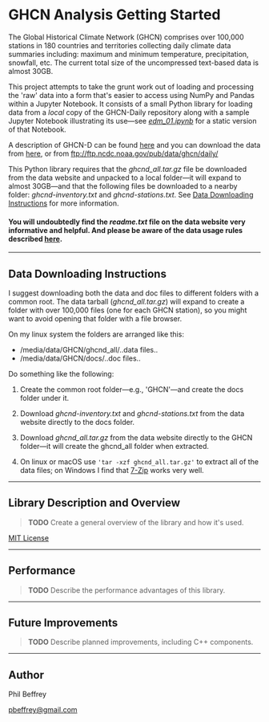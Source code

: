# GHCN Analysis Getting Started

The Global Historical Climate Network (GHCN) 
comprises over 100,000 stations in 180 countries and territories collecting daily climate data summaries including: maximum and minimum temperature, precipitation, snowfall, etc. The current total size of the uncompressed text-based data is almost 30GB.

This project attempts to take the grunt work out of loading and processing the 'raw' data into a form that's easier to access using NumPy and Pandas within a Jupyter Notebook. It consists of a small Python library for loading data from a *local* copy of the GHCN-Daily repository along with a sample Jupyter Notebook illustrating its use—see [*edm_01.ipynb*](https://github.com/pbeffrey/jupyter-notebook-edm-01/blob/master/edm_01.ipynb) for a static version of that Notebook.

A description of GHCN-D can be found [here](https://www.ncdc.noaa.gov/ghcn-daily-description) and you can download the data from [here](https://www1.ncdc.noaa.gov/pub/data/ghcn/daily/), or from ftp://ftp.ncdc.noaa.gov/pub/data/ghcn/daily/

This Python library requires that the *ghcnd_all.tar.gz* file be downloaded from the data website and unpacked to a local folder—it will expand to almost 30GB—and that the following files be downloaded to a nearby folder: *ghcnd-inventory.txt* and *ghcnd-stations.txt*. See [Data Downloading Instructions](#data-downloading-instructions) for more information.

#### You will undoubtedly find the *readme.txt* file on the data website very informative and helpful. And please be aware of the data usage rules described [here](https://www.ncdc.noaa.gov/ghcnd-data-access).

---

## Data Downloading Instructions

I suggest downloading both the data and doc files to different folders with a common root. The data tarball (*ghcnd_all.tar.gz*) will expand to create a folder with over 100,000 files (one for each GHCN station), so you might want to avoid opening that folder with a file browser.

On my linux system the folders are arranged like this:
- /media/data/GHCN/ghcnd_all/..data files..
- /media/data/GHCN/docs/..doc files..

Do something like the following:

1. Create the common root folder—e.g., 'GHCN'—and create the docs folder under it.

2. Download *ghcnd-inventory.txt* and *ghcnd-stations.txt* from the data website directly to the docs folder.

3. Download *ghcnd_all.tar.gz* from the data website directly to the GHCN folder—it will create the ghcnd_all folder when extracted.

4. On linux or macOS use `'tar -xzf ghcnd_all.tar.gz'` to extract all of the data files; on Windows I find that [7-Zip](https://www.7-zip.org/) works very well.

---

## Library Description and Overview

> **TODO** Create a general overview of the library and how it's used.

[MIT License](https://github.com/pbeffrey/jupyter-notebook-edm-01/blob/master/LICENSE.md)

---

## Performance

> **TODO** Describe the performance advantages of this library.

---

## Future Improvements

> **TODO** Describe planned improvements, including C++ components.

---

## Author

Phil Beffrey

pbeffrey@gmail.com
